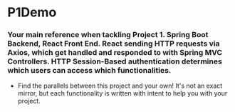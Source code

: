 # P1Demo

### Your main reference when tackling Project 1. Spring Boot Backend, React Front End. React sending HTTP requests via Axios, which get handled and responded to with Spring MVC Controllers. HTTP Session-Based authentication determines which users can access which functionalities.
- Find the parallels between this project and your own! It's not an exact mirror, but each functionality is written with intent to help you with your project.
